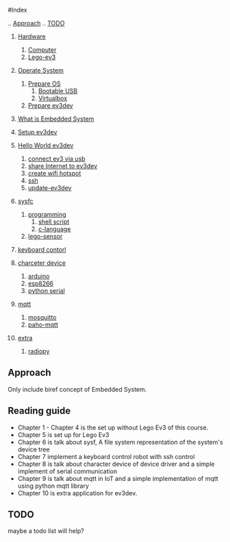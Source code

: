 #Index

..  [Approach](#approach)
..  [TODO](#todo)

1. [Hardware](./hardware.md#hardware)
    1. [Computer](./hardware.md#computer)
    2. [Lego-ev3](./hardware.md#lego-ev3)

2. [Operate System](./operate-system.md#operate-system)
    1. [Prepare OS](./operate-system.md#prepare-os)
        1. [Bootable USB](./operate-system/bootable-usb.md#bootable-usb)
        2. [Virtualbox](./operate-system/virtualbox.md#virtualbox)
    2. [Prepare ev3dev](./operate-system.md#prepare-ev3dev)
    
3. [What is Embedded  System](./embedded-system.md)

4. [Setup ev3dev](./embedded-system/ev3dev.md#ev3dev)

5. [Hello World ev3dev](./embedded-system/hello-world-ev3dev.md#hello-world-ev3dev)
    1. [connect ev3 via usb](./embedded-system/hello-world-ev3dev.md#connect-ev3-via-usb)
    2. [share Internet to ev3dev](./embedded-system/hello-world-ev3dev.md#ev3dev-connect-to-the-internet-via-usb)
    3. [create wifi hotspot](./embedded-system/hello-world-ev3dev.md#use-network-manager) 
    4. [ssh](./embedded-system/hello-world-ev3dev.md#ssh)
    5. [update-ev3dev](./embedded-system/hello-world-ev3dev.md#update-ev3dev)
    
6. [sysfc](./embedded-system/sysfs.md)
    1. [programming](./embedded-system/sysfs.md#programming)
        1. [shell script](./embedded-system/sysfs.md#shell-script)
        2. [c-language](./embedded-system/sysfs.md#c-language)
    2. [lego-sensor](./embedded-system/sysfs-lego-sensor.md#sysfs-lego-sensor)

7. [keyboard contorl](./embedded-system/keyboard-control.md#keyboard-control)

8. [charceter device](./character-device.md#character-device) 
     1. [arduino](./arduino.md#arduino) 
     2. [esp8266](./esp8266.md#esp8266) 
     3. [python serial](./embedded-system/pyserial.md)
               
9. [mqtt](./mqtt.md#mqtt)
     1. [mosquitto](./mqtt.md#install-mqtt-broker)
     2. [paho-mqtt](./mqtt.md#python-mqtt-library)


10. [extra](./extra.md#extra)
     1. [radiopy](./extra.md#radiopy)
   
     
    
## Approach

Only include biref concept of Embedded System.

## Reading guide

- Chapter 1 - Chapter 4 is the set up without Lego Ev3 of this course.
- Chapter 5 is set up for Lego Ev3
- Chapter 6 is talk about sysf, A file system representation of the system's device tree
- Chapter 7 implement a keyboard control robot with ssh control
- Chapter 8 is talk about character device of device driver and a simple implement of serial communication
- Chapter 9 is talk about mqtt in IoT and a simple implementation of mqtt using python mqtt library
- Chapter 10 is extra application for ev3dev.

## TODO


maybe a todo list will help?
